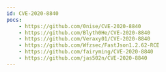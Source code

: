 ```yaml
---
id: CVE-2020-8840
pocs:
    - https://github.com/0nise/CVE-2020-8840
    - https://github.com/Blyth0He/CVE-2020-8840
    - https://github.com/Veraxy01/CVE-2020-8840
    - https://github.com/Wfzsec/FastJson1.2.62-RCE
    - https://github.com/fairyming/CVE-2020-8840
    - https://github.com/jas502n/CVE-2020-8840
---
```

